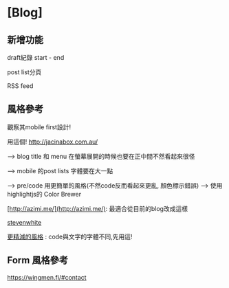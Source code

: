 # [Blog]

## 新增功能

draft紀錄 start - end

post list分頁

RSS feed

## 風格參考

觀察其mobile first設計! 

用這個!  http://jacinabox.com.au/


  --> blog title 和 menu 在螢幕展開的時候也要在正中間不然看起來很怪

  --> mobile 的post lists 字體要在大一點

  --> pre/code 用更簡單的風格(不然code反而看起來更亂, 顏色標示錯誤)
      --> 使用 highlightjs的 Color Brewer


[http://azimi.me/](http://azimi.me/): 最適合從目前的blog改成這樣


[stevenwhite](http://stevenwhite.com/building-a-rest-service-with-golang-1/)


[更精減的風格](http://dougblack.io/words/a-restful-micro-framework-in-go.html) : code與文字的字體不同,先用這!



## Form 風格參考

https://wingmen.fi/#contact

